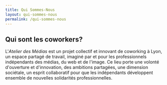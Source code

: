 ```yaml
---
title: Qui Sommes-Nous
layout: qui-sommes-nous
permalink: /qui-sommes-nous
---
```


## Qui sont les coworkers?

L'_Atelier des Médias_ est un projet collectif et innovant de coworking à Lyon, un espace partagé de
travail, imaginé par et pour les professionnels indépendants des médias, du web et de l'image. Ce lieu porte une
volonté d'ouverture et d'innovation, des ambitions partagées, une dimension sociétale, un esprit collaboratif pour
que les indépendants développent ensemble de nouvelles solidarités professionnelles.
